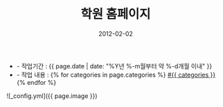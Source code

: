 ﻿---
layout: post
title: "학원 홈페이지"
date: 2012-02-02
categories:
  - Homepage
  - Design
  - FrontEnd
  - Html,Css
image: https://kjuhee0712.github.io/images/pages/20120202_pd.jpg
image-sm: https://kjuhee0712.github.io/images/thumbs/20120202_pd.jpg
---

<ul class="inform">
	<li class="preview__date" itemprop="datePublished" datetime="{{ page.date | date_to_xmlschema }}">- 작업기간 : {{ page.date | date: "%Y년 %-m월부터 약 %-d개월 이내" }}</li>
	<li class="preview__catetory" itemprop="catetory">- 작업 내용 :
		{% for categories in page.categories %}
           <a href="/category/{{ categories }}/">#{{ categories }}</a>     
      	{% endfor %}</li>
</ul>

![_config.yml]({{ page.image }})


